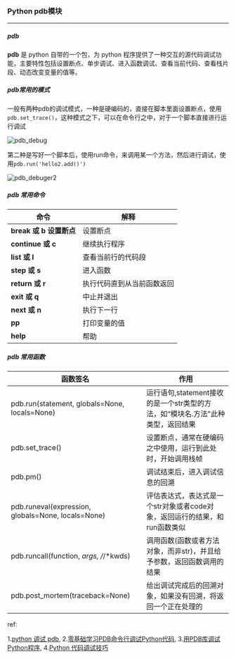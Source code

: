 ### Python pdb模块

***

##### pdb
**pdb** 是 python 自带的一个包，为 python 程序提供了一种交互的源代码调试功能，主要特性包括设置断点、单步调试、进入函数调试、查看当前代码、查看栈片段、动态改变变量的值等。



##### pdb常用的模式
一般有两种pdb的调试模式，一种是硬编码的，直接在脚本里面设置断点，使用`pdb.set_trace()`，这种模式之下，可以在命令行之中，对于一个脚本直接进行运行调试

![pdb_debug](../../images/o_pdb_debuger.jpg)

第二种是写好一个脚本后，使用run命令，来调用某一个方法，然后进行调试，使用`pdb.run('hello2.add()')`

![pdb_debuger2](../../images/o_pdb_debuger2.jpg)



##### pdb 常用命令

| **命令**             | **解释**        |
| ------------------ | ------------- |
| **break 或 b 设置断点** | 设置断点          |
| **continue 或 c**   | 继续执行程序        |
| **list 或 l**       | 查看当前行的代码段     |
| **step 或 s**       | 进入函数          |
| **return 或 r**     | 执行代码直到从当前函数返回 |
| **exit 或 q**       | 中止并退出         |
| **next 或 n**       | 执行下一行         |
| **pp**             | 打印变量的值        |
| **help**           | 帮助            |



##### pdb 常用函数

| 函数签名                                     | 作用                                       |
| ---------------------------------------- | ---------------------------------------- |
| pdb.run(statement, globals=None, locals=None) | 运行语句,statement接收的是一个str类型的方法，如“模块名.方法"此种类型，返回结果 |
| pdb.set_trace()                          | 设置断点，通常在硬编码之中使用，运行到此处时，开始调用栈帧            |
| pdb.pm()                                 | 调试结束后，进入调试信息的回溯                          |
| pdb.runeval(expression, globals=None, locals=None) | 评估表达式，表达式是一个str对象或者code对象，返回运行的结果，和run函数类似 |
| pdb.runcall(function, *args, /*/*kwds)   | 调用函数(函数或者方法对象，而非str)，并且给予参数，返回函数调用的结果    |
| pdb.post_mortem(traceback=None)          | 给出调试完成后的回溯对象，如果没有回溯，将返回一个正在处理的           |



ref:

1.[python 调试 pdb](http://blog.csdn.net/kevin_darkelf/article/details/50585970), 2.[零基础学习PDB命令行调试Python代码](http://python.jobbole.com/81184/), 3.[用PDB库调试Python程序](http://www.cnblogs.com/dkblog/archive/2010/12/07/1980682.html), 4.[Python 代码调试技巧](https://www.ibm.com/developerworks/cn/linux/l-cn-pythondebugger/)